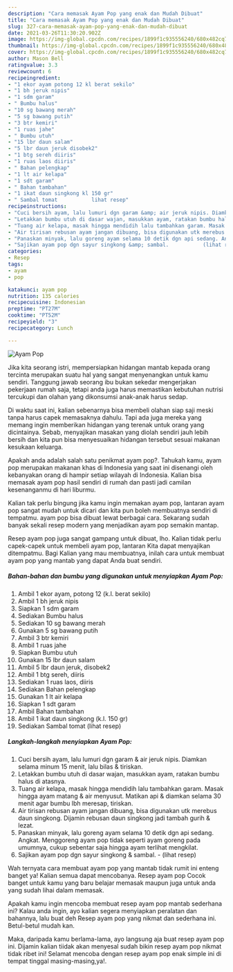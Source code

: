 ```yaml
---
description: "Cara memasak Ayam Pop yang enak dan Mudah Dibuat"
title: "Cara memasak Ayam Pop yang enak dan Mudah Dibuat"
slug: 327-cara-memasak-ayam-pop-yang-enak-dan-mudah-dibuat
date: 2021-03-26T11:30:20.902Z
image: https://img-global.cpcdn.com/recipes/1899f1c935556240/680x482cq70/ayam-pop-foto-resep-utama.jpg
thumbnail: https://img-global.cpcdn.com/recipes/1899f1c935556240/680x482cq70/ayam-pop-foto-resep-utama.jpg
cover: https://img-global.cpcdn.com/recipes/1899f1c935556240/680x482cq70/ayam-pop-foto-resep-utama.jpg
author: Mason Bell
ratingvalue: 3.3
reviewcount: 6
recipeingredient:
- "1 ekor ayam potong 12 kl berat sekilo"
- "1 bh jeruk nipis"
- "1 sdm garam"
- " Bumbu halus"
- "10 sg bawang merah"
- "5 sg bawang putih"
- "3 btr kemiri"
- "1 ruas jahe"
- " Bumbu utuh"
- "15 lbr daun salam"
- "5 lbr daun jeruk disobek2"
- "1 btg sereh diiris"
- "1 ruas laos diiris"
- " Bahan pelengkap"
- "1 lt air kelapa"
- "1 sdt garam"
- " Bahan tambahan"
- "1 ikat daun singkong kl 150 gr"
- " Sambal tomat           lihat resep"
recipeinstructions:
- "Cuci bersih ayam, lalu lumuri dgn garam &amp; air jeruk nipis. Diamkan selama minum 15 menit, lalu bilas &amp; tiriskan."
- "Letakkan bumbu utuh di dasar wajan, masukkan ayam, ratakan bumbu halus di atasnya."
- "Tuang air kelapa, masak hingga mendidih lalu tambahkan garam. Masak hingga ayam matang &amp; air menyusut. Matikan api &amp; diamkan selama 30 menit agar bumbu lbh meresap, tiriskan."
- "Air tirisan rebusan ayam jangan dibuang, bisa digunakan utk merebus daun singkong. Dijamin rebusan daun singkong jadi tambah gurih &amp; lezat."
- "Panaskan minyak, lalu goreng ayam selama 10 detik dgn api sedang. Angkat. Menggoreng ayam pop tidak seperti ayam goreng pada umumnya, cukup sebentar saja hingga ayam terlihat mengkilat."
- "Sajikan ayam pop dgn sayur singkong &amp; sambal.           (lihat resep)"
categories:
- Resep
tags:
- ayam
- pop

katakunci: ayam pop 
nutrition: 135 calories
recipecuisine: Indonesian
preptime: "PT27M"
cooktime: "PT52M"
recipeyield: "3"
recipecategory: Lunch

---
```



![Ayam Pop](https://img-global.cpcdn.com/recipes/1899f1c935556240/680x482cq70/ayam-pop-foto-resep-utama.jpg)

Jika kita seorang istri, mempersiapkan hidangan mantab kepada orang tercinta merupakan suatu hal yang sangat menyenangkan untuk kamu sendiri. Tanggung jawab seorang ibu bukan sekedar mengerjakan pekerjaan rumah saja, tetapi anda juga harus memastikan kebutuhan nutrisi tercukupi dan olahan yang dikonsumsi anak-anak harus sedap.

Di waktu  saat ini, kalian sebenarnya bisa membeli olahan siap saji meski tanpa harus capek memasaknya dahulu. Tapi ada juga mereka yang memang ingin memberikan hidangan yang terenak untuk orang yang dicintainya. Sebab, menyajikan masakan yang diolah sendiri jauh lebih bersih dan kita pun bisa menyesuaikan hidangan tersebut sesuai makanan kesukaan keluarga. 



Apakah anda adalah salah satu penikmat ayam pop?. Tahukah kamu, ayam pop merupakan makanan khas di Indonesia yang saat ini disenangi oleh kebanyakan orang di hampir setiap wilayah di Indonesia. Kalian bisa memasak ayam pop hasil sendiri di rumah dan pasti jadi camilan kesenanganmu di hari liburmu.

Kalian tak perlu bingung jika kamu ingin memakan ayam pop, lantaran ayam pop sangat mudah untuk dicari dan kita pun boleh membuatnya sendiri di tempatmu. ayam pop bisa dibuat lewat berbagai cara. Sekarang sudah banyak sekali resep modern yang menjadikan ayam pop semakin mantap.

Resep ayam pop juga sangat gampang untuk dibuat, lho. Kalian tidak perlu capek-capek untuk membeli ayam pop, lantaran Kita dapat menyajikan ditempatmu. Bagi Kalian yang mau membuatnya, inilah cara untuk membuat ayam pop yang mantab yang dapat Anda buat sendiri.

<!--inarticleads1-->

##### Bahan-bahan dan bumbu yang digunakan untuk menyiapkan Ayam Pop:

1. Ambil 1 ekor ayam, potong 12 (k.l. berat sekilo)
1. Ambil 1 bh jeruk nipis
1. Siapkan 1 sdm garam
1. Sediakan  Bumbu halus
1. Sediakan 10 sg bawang merah
1. Gunakan 5 sg bawang putih
1. Ambil 3 btr kemiri
1. Ambil 1 ruas jahe
1. Siapkan  Bumbu utuh
1. Gunakan 15 lbr daun salam
1. Ambil 5 lbr daun jeruk, disobek2
1. Ambil 1 btg sereh, diiris
1. Sediakan 1 ruas laos, diiris
1. Sediakan  Bahan pelengkap
1. Gunakan 1 lt air kelapa
1. Siapkan 1 sdt garam
1. Ambil  Bahan tambahan
1. Ambil 1 ikat daun singkong (k.l. 150 gr)
1. Sediakan  Sambal tomat           (lihat resep)




<!--inarticleads2-->

##### Langkah-langkah menyiapkan Ayam Pop:

1. Cuci bersih ayam, lalu lumuri dgn garam &amp; air jeruk nipis. Diamkan selama minum 15 menit, lalu bilas &amp; tiriskan.
1. Letakkan bumbu utuh di dasar wajan, masukkan ayam, ratakan bumbu halus di atasnya.
1. Tuang air kelapa, masak hingga mendidih lalu tambahkan garam. Masak hingga ayam matang &amp; air menyusut. Matikan api &amp; diamkan selama 30 menit agar bumbu lbh meresap, tiriskan.
1. Air tirisan rebusan ayam jangan dibuang, bisa digunakan utk merebus daun singkong. Dijamin rebusan daun singkong jadi tambah gurih &amp; lezat.
1. Panaskan minyak, lalu goreng ayam selama 10 detik dgn api sedang. Angkat. Menggoreng ayam pop tidak seperti ayam goreng pada umumnya, cukup sebentar saja hingga ayam terlihat mengkilat.
1. Sajikan ayam pop dgn sayur singkong &amp; sambal. -           (lihat resep)




Wah ternyata cara membuat ayam pop yang mantab tidak rumit ini enteng banget ya! Kalian semua dapat mencobanya. Resep ayam pop Cocok banget untuk kamu yang baru belajar memasak maupun juga untuk anda yang sudah lihai dalam memasak.

Apakah kamu ingin mencoba membuat resep ayam pop mantab sederhana ini? Kalau anda ingin, ayo kalian segera menyiapkan peralatan dan bahannya, lalu buat deh Resep ayam pop yang nikmat dan sederhana ini. Betul-betul mudah kan. 

Maka, daripada kamu berlama-lama, ayo langsung aja buat resep ayam pop ini. Dijamin kalian tiidak akan menyesal sudah bikin resep ayam pop nikmat tidak ribet ini! Selamat mencoba dengan resep ayam pop enak simple ini di tempat tinggal masing-masing,ya!.

